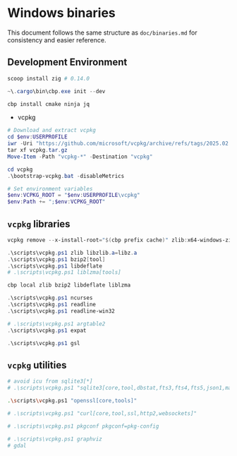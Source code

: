 # Windows binaries

This document follows the same structure as `doc/binaries.md` for consistency and easier reference.

## Development Environment

```powershell
scoop install zig # 0.14.0

~\.cargo\bin\cbp.exe init --dev

cbp install cmake ninja jq

```

* vcpkg

```powershell
# Download and extract vcpkg
cd $env:USERPROFILE
iwr -Uri "https://github.com/microsoft/vcpkg/archive/refs/tags/2025.02.14.tar.gz" -OutFile "vcpkg.tar.gz"
tar xf vcpkg.tar.gz
Move-Item -Path "vcpkg-*" -Destination "vcpkg"

cd vcpkg
.\bootstrap-vcpkg.bat -disableMetrics

# Set environment variables
$env:VCPKG_ROOT = "$env:USERPROFILE\vcpkg"
$env:Path += ";$env:VCPKG_ROOT"

```


## `vcpkg` libraries

```powershell
vcpkg remove --x-install-root="$(cbp prefix cache)" zlib:x64-windows-zig

.\scripts\vcpkg.ps1 zlib libzlib.a=libz.a
.\scripts\vcpkg.ps1 bzip2[tool]
.\scripts\vcpkg.ps1 libdeflate
# .\scripts\vcpkg.ps1 liblzma[tools]

cbp local zlib bzip2 libdeflate liblzma

.\scripts\vcpkg.ps1 ncurses
.\scripts\vcpkg.ps1 readline
.\scripts\vcpkg.ps1 readline-win32

# .\scripts\vcpkg.ps1 argtable2
.\scripts\vcpkg.ps1 expat

.\scripts\vcpkg.ps1 gsl

```

## `vcpkg` utilities


```bash
# avoid icu from sqlite3[*]
# .\scripts\vcpkg.ps1 "sqlite3[core,tool,dbstat,fts3,fts4,fts5,json1,math,rtree,soundex,zlib]"

.\scripts\vcpkg.ps1 "openssl[core,tools]"

# .\scripts\vcpkg.ps1 "curl[core,tool,ssl,http2,websockets]"

# .\scripts\vcpkg.ps1 pkgconf pkgconf=pkg-config

# .\scripts\vcpkg.ps1 graphviz
# gdal

```
